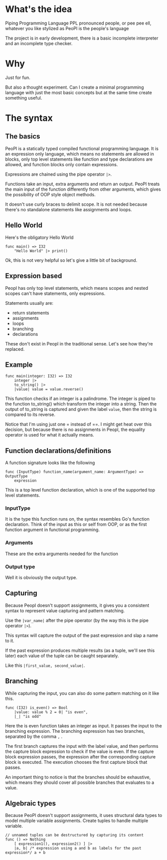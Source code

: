 # What's the idea

Piping Programming Language
PPL
pronounced people, or pee pee ell, whatever you like
stylized as PeoPl
is the people's language


The project is in early development, there is a basic incomplete interpreter and an incomplete type checker.

# Why

Just for fun.

But also a thought experiment.
Can I create a minimal programming language with just the most basic concepts but at the same time create something useful.

# The syntax

## The basics

PeoPl is a statically typed compiled functional programming language.
It is an expression only language, which means no statements are allowed in blocks,
only top level statements like function and type declarations are allowed, and function blocks only contain expressions.

Expressions are chained using the pipe operator `|>`. 

Functions take an input, extra arguments and return an output.
PeoPl treats the main input of the function differently from other arguments,
which gives the possibility of OOP style object methods.

It doesn't use curly braces to delimit scope.
It is not needed because there's no standalone statements like assignments and loops.

## Hello World

Here's the obligatory Hello World

```ppl
func main() => I32
    "Hello World" |> print()
```

Ok, this is not very helpful so let's give a little bit of background.

## Expression based

Peopl has only top level statements, which means scopes and nested scopes can't have statements, only expressions.

Statements usually are:
- return statements
- assignments
- loops
- branching
- declarations

These don't exist in Peopl in the traditional sense. Let's see how they're replaced.

## Example

```ppl
func main(integer: I32) => I32
    integer |>
    to_string() |>
    |value| value = value.reverse()
```

This function checks if an integer is a palindrome.
The integer is piped to the function to_string() which transform the integer into a string.
Then the output of to_string is captured and given the label `value`, then the string is compared to its reverse.

Notice that I'm using just one = instead of ==. I might get heat over this decision, but because there is no assignments in Peopl,
the equality operator is used for what it actually means.

## Function declarations/definitions

A function signature looks like the following

```ppl
func (InputType) function_name(argument_name: ArgumentType) => OutputType
    expression
```
This is a top level function declaration, which is one of the supported top level statements.

### InputType

It is the type this function runs on, the syntax resembles Go's function declaration.
Think of the input as this or self from OOP, or as the first function argument in functional programming.

### Arguments

These are the extra arguments needed for the function

### Output type

Well it is obviously the output type.

## Capturing

Because Peopl doesn't support assignments, it gives you a consistent syntax to represent value capturing and pattern matching.

Use the `|var_name|` after the pipe operator (by the way this is the pipe operator `|>`).

This syntax will capture the output of the past expression and slap a name to it.

If the past expression produces multiple results (as a tuple, we'll see this later) each value of the tuple can be caught separately.

Like this `|first_value, second_value|`.

## Branching

While capturing the input, you can also do some pattern matching on it like this.

```ppl
func (I32) is_even() => Bool
    |value: value % 2 = 0| "is even",
    |_| "is odd"
```
    
Here the is even function takes an integer as input. It passes the input to the branching expression.
The branching expression has two branches, separated by the comma `,` .

The first branch captures the input with the label value, and then performs the capture block expression
to check if the value is even. If the capture block expression passes, the expression after the corresponding capture block is executed.
The execution chooses the first capture block that passes. 

An important thing to notice is that the branches should be exhaustive, which means they should cover all possible branches that evaluates to a value.

## Algebraic types

Because PeoPl doesn't support assignments, it uses structural data types to model multiple variable assignments.
Create tuples to handle multiple variable.

```ppl
// unnamed tuples can be destructured by capturing its content
func () => Nothing
    [ expression1(), expression2() ] |>
    |a, b| /* expression using a and b as labels for the past expression*/ a + b
```


